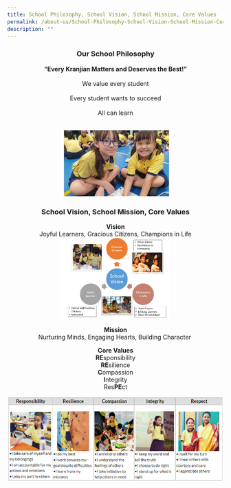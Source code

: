 ```yaml
---
title: School Philosophy, School Vision, School Mission, Core Values
permalink: /about-us/School-Philosophy-School-Vision-School-Mission-Core-Values/
description: ""
---
```

<center>

<h3><b>Our School Philosophy</b></h3>


<b>“Every Kranjian Matters and Deserves the Best!”</b><br><br>
We value every student <br><br>
Every student wants to succeed<br><br>
All can learn<br><br>

<img style="width:50%;height:50%" src="/images/About%20Us/School%20Philosophy,%20School%20Vis/S1.png">

<h3><b>School Vision, School Mission, Core Values</b></h3>

<b>Vision</b><br>
Joyful Learners, Gracious Citizens, Champions in Life <br>
<img style="width:50%;height:50%" src="/images/About%20Us/School%20Philosophy,%20School%20Vis/S2.png"> 
  
<b>Mission</b><br>
Nurturing Minds, Engaging Hearts, Building Character <br> 
  
<b>Core Values</b> <br>
<b>RE</b>sponsibility  <br>
<b>RE</b>silience  <br>
<b>C</b>ompassion  <br>
<b>I</b>ntegrity  <br>
Res<b>PE</b>ct<br>

![](/images/About%20Us/School%20Philosophy,%20School%20Vis/S4.png)
</center>